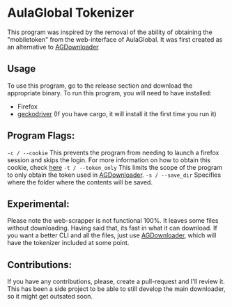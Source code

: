 # AulaGlobal Tokenizer

This program was inspired by the removal of the ability of obtaining the "mobiletoken" from the web-interface of AulaGlobal. It was first created as an alternative to [AGDownloader](https://github.com/Astrak00/AGDownloader)

## Usage
To use this program, go to the release section and download the appropriate binary.
To run this program, you will need to have installed:
- Firefox
- [geckodriver](https://github.com/mozilla/geckodriver) (If you have cargo, it will install it the first time you run it)

## Program Flags:
`-c / --cookie` This prevents the program from needing to launch a firefox session and skips the login. For more information on how to obtain this cookie, check [here](#)
`-t / --token_only` This limits the scope of the program to only obtain the token used in [AGDownloader](https://github.com/Astrak00/AGDownloader). 
`-s / --save_dir` Specifies where the folder where the contents will be saved.

## Experimental:
Please note the web-scrapper is not functional 100%. It leaves some files without downloading. Having said that, its fast in what it can download. If you want a better CLI and all the files, just use [AGDownloader](https://github.com/Astrak00/AGDownloader), which will have the tokenizer included at some point.

## Contributions:
If you have any contributions, please, create a pull-request and I'll review it. This has been a side project to be able to still develop the main downloader, so it might get outsated soon.
